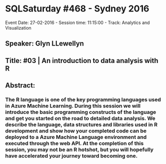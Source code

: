 # SQLSaturday #468 - Sydney 2016
Event Date: 27-02-2016 - Session time: 11:15:00 - Track: Analytics and Visualization
## Speaker: Glyn LLewellyn
## Title: #03 | An introduction to data analysis with R
## Abstract:
### The R language is one of the key programming languages used in Azure Machine Learning. During this session we will introduce the basic programming constructs of the language and get you started on the road to detailed data analysis. We describe the language, data structures and libraries used in R development and show how your completed code can be deployed to a Azure Machine Language environment and executed through the web API. At the completion of this session, you may not be an R hotshot, but you will hopefully have accelerated your journey toward becoming one.
